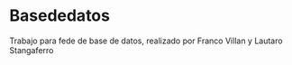 # Basededatos
Trabajo para fede de base de datos, realizado por Franco Villan y Lautaro Stangaferro
